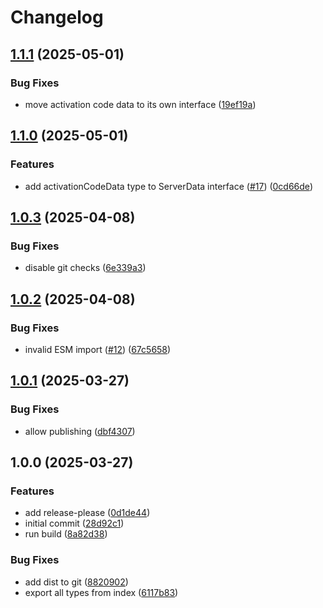 # Changelog

## [1.1.1](https://github.com/unraid/shared-callbacks/compare/v1.1.0...v1.1.1) (2025-05-01)


### Bug Fixes

* move activation code data to its own interface ([19ef19a](https://github.com/unraid/shared-callbacks/commit/19ef19ac156cfd28419e7784a60660e4fff48098))

## [1.1.0](https://github.com/unraid/shared-callbacks/compare/v1.0.3...v1.1.0) (2025-05-01)


### Features

* add activationCodeData type to ServerData interface ([#17](https://github.com/unraid/shared-callbacks/issues/17)) ([0cd66de](https://github.com/unraid/shared-callbacks/commit/0cd66de416773cf2f936217baf8c72f1f2e434ba))

## [1.0.3](https://github.com/unraid/shared-callbacks/compare/v1.0.2...v1.0.3) (2025-04-08)


### Bug Fixes

* disable git checks ([6e339a3](https://github.com/unraid/shared-callbacks/commit/6e339a3643f6e8141ba82049823cf046f1ed720a))

## [1.0.2](https://github.com/unraid/shared-callbacks/compare/v1.0.1...v1.0.2) (2025-04-08)


### Bug Fixes

* invalid ESM import ([#12](https://github.com/unraid/shared-callbacks/issues/12)) ([67c5658](https://github.com/unraid/shared-callbacks/commit/67c56580b4ba1e8951d4a3d00dbff8dd90e6f88a))

## [1.0.1](https://github.com/unraid/shared-callbacks/compare/v1.0.0...v1.0.1) (2025-03-27)


### Bug Fixes

* allow publishing ([dbf4307](https://github.com/unraid/shared-callbacks/commit/dbf4307e34977dbf88a2417ad837cc3090f5b66b))

## 1.0.0 (2025-03-27)


### Features

* add release-please ([0d1de44](https://github.com/unraid/shared-callbacks/commit/0d1de44f38eee7591bec23616530ecccb81d4d47))
* initial commit ([28d92c1](https://github.com/unraid/shared-callbacks/commit/28d92c11558e3c1c1f8d1ee28ac47fb03026f718))
* run build ([8a82d38](https://github.com/unraid/shared-callbacks/commit/8a82d380b8a070e6b46a4fb7e519d73dc627595f))


### Bug Fixes

* add dist to git ([8820902](https://github.com/unraid/shared-callbacks/commit/882090224f2c7642d62ef3c4dd7f0f14d0abd1c3))
* export all types from index ([6117b83](https://github.com/unraid/shared-callbacks/commit/6117b839518386d0307ac12fd4007ddfc43d6e64))
